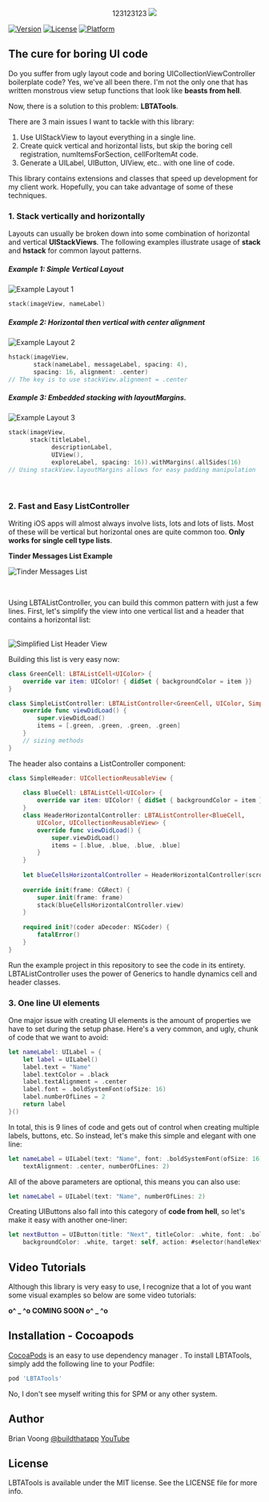 <p align="center">123123123
  <img src='https://letsbuildthatapp-videos.s3-us-west-2.amazonaws.com/242ca77a-8ebc-4b06-ac96-52ca3f9546c8' />
</p>

<!---
[![CI Status](https://img.shields.io/travis/Brian Voong/LBTATools.svg?style=flat)](https://travis-ci.org/Brian Voong/LBTATools) -->

[![Version](https://img.shields.io/cocoapods/v/LBTATools.svg?style=flat)](https://cocoapods.org/pods/LBTATools)
[![License](https://img.shields.io/cocoapods/l/LBTATools.svg?style=flat)](https://cocoapods.org/pods/LBTATools)
[![Platform](https://img.shields.io/cocoapods/p/LBTATools.svg?style=flat)](https://cocoapods.org/pods/LBTATools)

## The cure for boring UI code
Do you suffer from ugly layout code and boring UICollectionViewController boilerplate code?  Yes, we've all been there. I'm not the only one that has written monstrous view setup functions that look like **beasts from hell**.  

Now, there is a solution to this problem: **LBTATools**.

There are 3 main issues I want to tackle with this library:

1. Use UIStackView to layout everything in a single line.
2. Create quick vertical and horizontal lists, but skip the boring cell registration, numItemsForSection, cellForItemAt code.
3. Generate a UILabel, UIButton, UIView, etc.. with one line of code.

This library contains extensions and classes that speed up development for my client work.  Hopefully, you can take advantage of some of these techniques.

### 1. Stack vertically and horizontally
Layouts can usually be broken down into some combination of horizontal and vertical **UIStackViews**. The following examples illustrate usage of **stack** and **hstack** for common layout patterns.

##### Example 1: Simple Vertical Layout

![Example Layout 1](https://letsbuildthatapp-videos.s3-us-west-2.amazonaws.com/3944b324-0a30-49d8-b5ef-f43b658ab826)

```swift
stack(imageView, nameLabel)
```

##### Example 2: Horizontal then vertical with center alignment
![Example Layout 2](https://letsbuildthatapp-videos.s3-us-west-2.amazonaws.com/fcdb248e-6137-40a9-bd0d-7a8552b2e77c)

```swift
hstack(imageView,
       stack(nameLabel, messageLabel, spacing: 4),
       spacing: 16, alignment: .center)
// The key is to use stackView.alignment = .center   
```


##### Example 3: Embedded stacking with layoutMargins.   


![Example Layout 3](https://letsbuildthatapp-videos.s3-us-west-2.amazonaws.com/a4c78c29-13af-4cd7-8cfe-0f963b906a0e)

```swift
stack(imageView,
      stack(titleLabel, 
      	    descriptionLabel, 
      	    UIView(), 
      	    exploreLabel, spacing: 16)).withMargins(.allSides(16)
// Using stackView.layoutMargins allows for easy padding manipulation
```

<br/>  

### 2. Fast and Easy ListController  

Writing iOS apps will almost always involve lists, lots and lots of lists.  Most of these will be vertical but horizontal ones are quite common too.  **Only works for single cell type lists**.

**Tinder Messages List Example**  

![Tinder Messages List](https://letsbuildthatapp-videos.s3-us-west-2.amazonaws.com/2d0827c2-cf40-4faa-8300-1b3d37d390db)

<br>


Using LBTAListController, you can build this common pattern with just a few lines. First, let's simplify the view into one vertical list and a header that contains a horizontal list:  
<br/> 

![Simplified List Header View](https://letsbuildthatapp-videos.s3-us-west-2.amazonaws.com/29334d01-7880-4274-a45d-59d0d37ac472)

Building this list is very easy now:  

```swift
class GreenCell: LBTAListCell<UIColor> {
    override var item: UIColor! { didSet { backgroundColor = item }}
}

class SimpleListController: LBTAListController<GreenCell, UIColor, SimpleHeader> {
    override func viewDidLoad() {
        super.viewDidLoad()
        items = [.green, .green, .green, .green]
    }
    // sizing methods
}
```
The header also contains a ListController component:

```swift
class SimpleHeader: UICollectionReusableView {
    
    class BlueCell: LBTAListCell<UIColor> {
        override var item: UIColor! { didSet { backgroundColor = item }}
    }
    class HeaderHorizontalController: LBTAListController<BlueCell,
        UIColor, UICollectionReusableView> {
        override func viewDidLoad() {
            super.viewDidLoad()
            items = [.blue, .blue, .blue, .blue]
        }
    }
    
    let blueCellsHorizontalController = HeaderHorizontalController(scrollDirection: .horizontal)
    
    override init(frame: CGRect) {
        super.init(frame: frame)
        stack(blueCellsHorizontalController.view)
    }
    
    required init?(coder aDecoder: NSCoder) {
        fatalError()
    }
}
```

Run the example project in this repository to see the code in its entirety.  LBTAListController uses the power of Generics to handle dynamics cell and header classes.

### 3. One line UI elements
One major issue with creating UI elements is the amount of properties we have to set during the setup phase.  Here's a very common, and ugly, chunk of code that we want to avoid:

```swift
let nameLabel: UILabel = {
    let label = UILabel()
    label.text = "Name"
    label.textColor = .black
    label.textAlignment = .center
    label.font = .boldSystemFont(ofSize: 16)
    label.numberOfLines = 2
    return label
}()
```

In total, this is 9 lines of code and gets out of control when creating multiple labels, buttons, etc.  So instead, let's make this simple and elegant with one line:

```swift   
let nameLabel = UILabel(text: "Name", font: .boldSystemFont(ofSize: 16), textColor: .black, 
	textAlignment: .center, numberOfLines: 2)
```

All of the above parameters are optional, this means you can also use:

```swift   
let nameLabel = UILabel(text: "Name", numberOfLines: 2)
```

Creating UIButtons also fall into this category of **code from hell**, so let's make it easy with another one-liner:

```swift   
let nextButton = UIButton(title: "Next", titleColor: .white, font: .boldSystemFont(ofSize: 18), 
	backgroundColor: .white, target: self, action: #selector(handleNext))
```

## Video Tutorials
Although this library is very easy to use, I recognize that a lot of you want some visual examples so below are some video tutorials:

**o^ _ ^o COMING SOON  o^ _ ^o**

## Installation - Cocoapods

[CocoaPods](https://cocoapods.org) is an easy to use dependency manager . To install LBTATools, simply add the following line to your Podfile:

```ruby
pod 'LBTATools'
```
No, I don't see myself writing this for SPM or any other system.

## Author

Brian Voong  [@buildthatapp](https://twitter.com/buildthatapp)  [YouTube](https://www.youtube.com/letsbuildthatapp)

## License

LBTATools is available under the MIT license. See the LICENSE file for more info.
